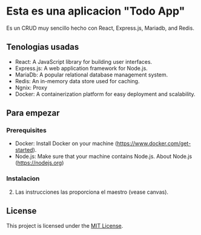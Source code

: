 # Esta es una aplicacion "Todo App"

Es un CRUD muy sencillo hecho con React, Express.js, Mariadb, and Redis.

## Tenologias usadas

- React: A JavaScript library for building user interfaces.
- Express.js: A web application framework for Node.js.
- MariaDb: A popular relational database management system.
- Redis: An in-memory data store used for caching.
- Ngnix: Proxy
- Docker: A containerization platform for easy deployment and scalability.

## Para empezar

### Prerequisites

- Docker: Install Docker on your machine (https://www.docker.com/get-started).
- Node.js: Make sure that your machine contains Node.js. About Node.js (https://nodejs.org)

### Instalacion

2. Las instrucciones las proporciona el maestro (vease canvas).
   
## License

This project is licensed under the [MIT License](LICENSE).
